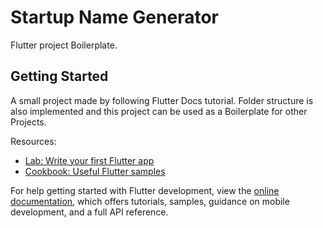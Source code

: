 # Startup Name Generator

Flutter project Boilerplate.

## Getting Started

A small project made by following Flutter Docs tutorial. 
Folder structure is also implemented and this project can be used as a Boilerplate for other Projects.

Resources:

- [Lab: Write your first Flutter app](https://docs.flutter.dev/get-started/codelab)
- [Cookbook: Useful Flutter samples](https://docs.flutter.dev/cookbook)

For help getting started with Flutter development, view the
[online documentation](https://docs.flutter.dev/), which offers tutorials,
samples, guidance on mobile development, and a full API reference.
